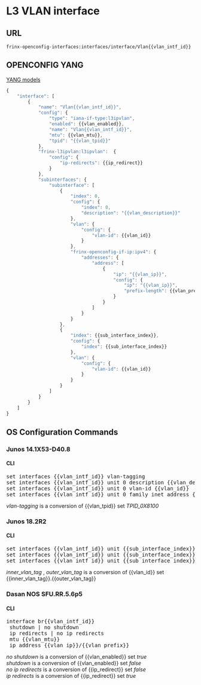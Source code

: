 # L3 VLAN interface

## URL

```
frinx-openconfig-interfaces:interfaces/interface/Vlan{{vlan_intf_id}}
```

## OPENCONFIG YANG

[YANG models](https://github.com/FRINXio/openconfig/tree/master/interfaces/src/main/yang)

```javascript
{
    "interface": [
        {
            "name": "Vlan{{vlan_intf_id}}",
            "config": {
                "type": "iana-if-type:l3ipvlan",
                "enabled": {{vlan_enabled}},
                "name": "Vlan{{vlan_intf_id}}",
                "mtu": {{vlan_mtu}},
                "tpid": "{{vlan_tpid}}"
            },
            "frinx-l3ipvlan:l3ipvlan":  {
                "config": {
                    "ip-redirects": {{ip_redirect}}
                }
            },
            "subinterfaces": {
                "subinterface": [
                    {
                        "index": 0,
                        "config": {
                            "index": 0,
                            "description": "{{vlan_description}}"
                        },
                        "vlan": {
                            "config": {
                                "vlan-id": {{vlan_id}}
                            }
                        },
                        "frinx-openconfig-if-ip:ipv4": {
                            "addresses": {
                                "address": [
                                    {
                                        "ip": "{{vlan_ip}}",
                                        "config": {
                                            "ip": "{{vlan_ip}}",
                                            "prefix-length": {{vlan_prefix}}
                                        }
                                    }
                                ]
                            }
                        }
                    },
                    {
                        "index": {{sub_interface_index}},
                        "config": {
                            "index": {{sub_interface_index}}
                        },
                        "vlan": {
                            "config": {
                                "vlan-id": {{vlan_id}}
                            }
                        }
                    }
                ]
            }
        }
    ]
}
```

## OS Configuration Commands

### Junos 14.1X53-D40.8

#### CLI

<pre>
set interfaces {{vlan_intf_id}} vlan-tagging
set interfaces {{vlan_intf_id}} unit 0 description {{vlan_description}}
set interfaces {{vlan_intf_id}} unit 0 vlan-id {{vlan_id}}
set interfaces {{vlan_intf_id}} unit 0 family inet address {{vlan_ip}}/{{vlan_prefix}}
</pre>

*vlan-tagging* is a conversion of {{vlan_tpid}} set *TPID_0X8100*  

### Junos 18.2R2

#### CLI

<pre>
set interfaces {{vlan_intf_id}} unit {{sub_interface_index}} vlan-id {{vlan_id}}
set interfaces {{vlan_intf_id}} unit {{sub_interface_index}} vlan-tags inner 0x8100:{{inner_vlan_tag}}
set interfaces {{vlan_intf_id}} unit {{sub_interface_index}} vlan-tags outer 0x8100:{{outer_vlan_tag}}
</pre> 

*inner_vlan_tag* , *outer_vlan_tag* is a conversion of {{vlan_id}} set {{inner_vlan_tag}}.{{outer_vlan_tag}}

### Dasan NOS SFU.RR.5.6p5

#### CLI

<pre>
interface br{{vlan_intf_id}}
 shutdown | no shutdown
 ip redirects | no ip redirects
 mtu {{vlan_mtu}}
 ip address {{vlan_ip}}/{{vlan_prefix}}
</pre>

*no shutdown* is a conversion of {{vlan_enabled}} set *true*  
*shutdown* is a conversion of {{vlan_enabled}} set *false*  
*no ip redirects* is a conversion of {{ip_redirect}} set *false*  
*ip redirects* is a conversion of {{ip_redirect}} set *true*  